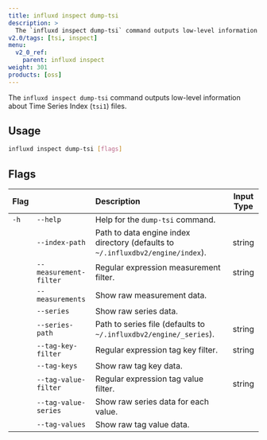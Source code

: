 ```yaml
---
title: influxd inspect dump-tsi
description: >
  The `influxd inspect dump-tsi` command outputs low-level information about `tsi1` files.
v2.0/tags: [tsi, inspect]
menu:
  v2_0_ref:
    parent: influxd inspect
weight: 301
products: [oss]
---
```


The `influxd inspect dump-tsi` command outputs low-level information about
Time Series Index (`tsi1`) files.

## Usage
```sh
influxd inspect dump-tsi [flags]
```

## Flags
| Flag |                        | Description                                                                     | Input Type |
|:---- |:---                    |:-----------                                                                     |:----------:|
| `-h` | `--help`               | Help for the `dump-tsi` command.                                                |            |
|      | `--index-path`         | Path to data engine index directory (defaults to `~/.influxdbv2/engine/index`). | string     |
|      | `--measurement-filter` | Regular expression measurement filter.                                          | string     |
|      | `--measurements`       | Show raw measurement data.                                                      |            |
|      | `--series`             | Show raw series data.                                                           |            |
|      | `--series-path`        | Path to series file (defaults to `~/.influxdbv2/engine/_series`).               | string     |
|      | `--tag-key-filter`     | Regular expression tag key filter.                                              | string     |
|      | `--tag-keys`           | Show raw tag key data.                                                          |            |
|      | `--tag-value-filter`   | Regular expression tag value filter.                                            | string     |
|      | `--tag-value-series`   | Show raw series data for each value.                                            |            |
|      | `--tag-values`         | Show raw tag value data.                                                        |            |
